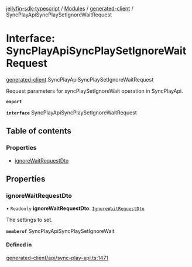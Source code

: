 [jellyfin-sdk-typescript](../README.md) / [Modules](../modules.md) / [generated-client](../modules/generated_client.md) / SyncPlayApiSyncPlaySetIgnoreWaitRequest

# Interface: SyncPlayApiSyncPlaySetIgnoreWaitRequest

[generated-client](../modules/generated_client.md).SyncPlayApiSyncPlaySetIgnoreWaitRequest

Request parameters for syncPlaySetIgnoreWait operation in SyncPlayApi.

**`export`**

**`interface`** SyncPlayApiSyncPlaySetIgnoreWaitRequest

## Table of contents

### Properties

- [ignoreWaitRequestDto](generated_client.SyncPlayApiSyncPlaySetIgnoreWaitRequest.md#ignorewaitrequestdto)

## Properties

### ignoreWaitRequestDto

• `Readonly` **ignoreWaitRequestDto**: [`IgnoreWaitRequestDto`](generated_client.IgnoreWaitRequestDto.md)

The settings to set.

**`memberof`** SyncPlayApiSyncPlaySetIgnoreWait

#### Defined in

[generated-client/api/sync-play-api.ts:1471](https://github.com/thornbill/jellyfin-sdk-typescript/blob/b0f5501/src/generated-client/api/sync-play-api.ts#L1471)
